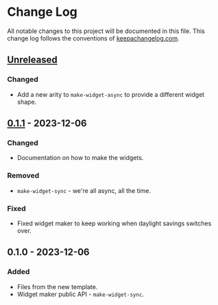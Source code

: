 # Change Log
All notable changes to this project will be documented in this file. This change log follows the conventions of [keepachangelog.com](http://keepachangelog.com/).

## [Unreleased]
### Changed
- Add a new arity to `make-widget-async` to provide a different widget shape.

## [0.1.1] - 2023-12-06
### Changed
- Documentation on how to make the widgets.

### Removed
- `make-widget-sync` - we're all async, all the time.

### Fixed
- Fixed widget maker to keep working when daylight savings switches over.

## 0.1.0 - 2023-12-06
### Added
- Files from the new template.
- Widget maker public API - `make-widget-sync`.

[Unreleased]: https://github.com/rob/aoc/compare/0.1.1...HEAD
[0.1.1]: https://github.com/rob/aoc/compare/0.1.0...0.1.1

